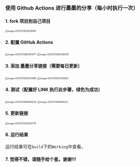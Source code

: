 ﻿### 使用 Github Actions 进行墨墨的分享（每小时执行一次）

#### 1. fork 项目到自己项目

<img src="https://s2.loli.net/2021/12/11/aPhTgcLjlFiNnfd.png" alt="image-20211211052639091" style="zoom:50%;" />

#### 2. 配置 GitHub Actions

<img src="https://s2.loli.net/2021/12/11/gHLJ8NuWfAkyZci.png" alt="image-20211211060301477" style="zoom:50%;" />

<img src="https://s2.loli.net/2021/12/11/o31DrWHvAsVbgje.png" alt="image-20211211060339439" style="zoom:50%;" />

#### 3. 添加 墨墨分享链接（需要每日更新）

<img src="https://s2.loli.net/2021/12/11/tFYlw7xBH2NKMjI.png" alt="image-20211211053027990" style="zoom:50%;" />

<img src="https://s2.loli.net/2021/12/11/dcuoPsZL52TgDAR.png" alt="image-20211211053218540" style="zoom:50%;" />

#### 4. 测试（配置好 LINK 执行此步骤，绿色为成功）

<img src="https://s2.loli.net/2021/12/11/peFCZBKS5qTxyXl.png" alt="image-20211211060550225" style="zoom:50%;" />

<img src="https://s2.loli.net/2021/12/11/ETbCdjOg8VIexfp.png" alt="image-20211211061416222" style="zoom:50%;" />

#### 5. 更新链接

<img src="https://s2.loli.net/2021/12/11/r8NYpROZiFajSoh.png" alt="image-20211211053542775" style="zoom: 50%;" />

#### 6. 运行结果
运行结果可在`build`下的`Working`中查看。

#### 7. 觉得不错，请随手给个星。谢谢!!!
